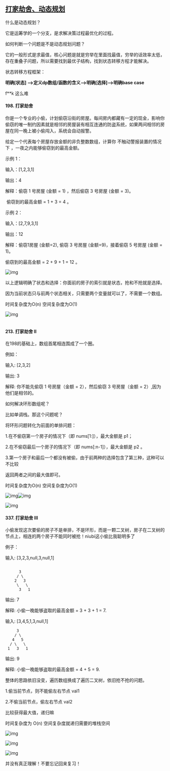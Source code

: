 ## [打家劫舍、动态规划](https://mp.weixin.qq.com/s/othn1DUH7oeAT8Q-ktCKTQ)

什么是动态规划？

它是运筹学的一个分支，是求解决策过程最优化的过程。

如何判断一个问题是不是动态规划问题？

它的一般形式是求最值，核心问题是就是穷举在里面找最值，穷举的话效率太低，存在重叠子问题，所以需要找到最优子结构，找到状态转移方程才能解决。



状态转移方程框架：

 **明确[状态] -->定义dp数组/函数的含义-->明确[选择]-->明确base case**

f**k 这么难

####  

#### 198. 打家劫舍 

你是一个专业的小偷，计划偷窃沿街的房屋。每间房内都藏有一定的现金，影响你偷窃的唯一制约因素就是相邻的房屋装有相互连通的防盗系统，如果两间相邻的房屋在同一晚上被小偷闯入，系统会自动报警。



给定一个代表每个房屋存放金额的非负整数数组，计算你 不触动警报装置的情况下 ，一夜之内能够偷窃到的最高金额。



示例 1：

输入：[1,2,3,1]

输出：4

解释：偷窃 1 号房屋 (金额 = 1) ，然后偷窃 3 号房屋 (金额 = 3)。

​     偷窃到的最高金额 = 1 + 3 = 4 。



示例 2：

输入：[2,7,9,3,1]

输出：12

解释：偷窃1房屋 (金额=2), 偷窃 3 号房屋 (金额=9)，接着偷窃 5 号房屋 (金额 = 1)。

   偷窃到的最高金额 = 2 + 9 + 1 = 12 。



![img](https://mmbiz.qpic.cn/mmbiz_png/0SQf4xMzia7ZTaJvznib3ZPWQBpTuok4sk6ueAZJ2WQh5HppYZolAKxtLrQZA3xPFesaB8NIXjFOFmNlmpuTFS6g/640?wx_fmt=png&tp=webp&wxfrom=5&wx_lazy=1&wx_co=1)

以上逻辑明确了状态和选择：你面前的房子的索引就是状态，抢和不抢就是选择。

因为当前状态只与前两个状态相关，只需要两个变量就可以了，不需要一个数组。

时间复杂度为O(n) 空间复杂度为O(1)

![img](https://mmbiz.qpic.cn/mmbiz_png/0SQf4xMzia7ZTaJvznib3ZPWQBpTuok4skXlbL7QxMy6jgkzicvw1UIO3eVMwYXo3UrxicHITicTvaeY39WUtWLdLbg/640?wx_fmt=png&tp=webp&wxfrom=5&wx_lazy=1&wx_co=1)

![img](data:image/gif;base64,iVBORw0KGgoAAAANSUhEUgAAAAEAAAABCAYAAAAfFcSJAAAADUlEQVQImWNgYGBgAAAABQABh6FO1AAAAABJRU5ErkJggg==)

####   213. 打家劫舍 II

在198的基础上，数组首尾相连围成了一个圈。

例如：

输入: [2,3,2]

输出: 3

解释: 你不能先偷窃 1 号房屋（金额 = 2），然后偷窃 3 号房屋（金额 = 2）,因为他们是相邻的。



如何解决环形数组呢？

比如单调栈。那这个问题呢？



将环形问题转化为前面的单排问题：

1.在不偷窃第一个房子的情况下（即 nums[1:]），最大金额是 p1；

2.在不偷窃最后一个房子的情况下（即 nums[:n-1]），最大金额是 p2 。

3.第一个房子和最后一个都没有被偷，由于前两种的选择包含了第三种，这种可以不比较

返回两者之间的最大值即可。

时间复杂度为O(n) 空间复杂度为O(1)

![img](https://mmbiz.qpic.cn/mmbiz_png/0SQf4xMzia7ZTaJvznib3ZPWQBpTuok4skQTjSHsXMHsT3vQnITE4evwjp1TO19mib5w0ppmribeXDIUibjMj3ZGVQQ/640?wx_fmt=png&tp=webp&wxfrom=5&wx_lazy=1&wx_co=1)![img](https://mmbiz.qpic.cn/mmbiz_png/0SQf4xMzia7ZTaJvznib3ZPWQBpTuok4skic79RwKNqq00xWPpxAHhTE8vviaJ2WmtRRKIK1QtbL2sw4SnbnEw0p0g/640?wx_fmt=png&tp=webp&wxfrom=5&wx_lazy=1&wx_co=1)

![img](https://mmbiz.qpic.cn/mmbiz_png/0SQf4xMzia7ZTaJvznib3ZPWQBpTuok4skQb6hqF5OtCThYPs6iabycE5sCTQxhuFCMqS61oXxxrX41m3RIibicGGPQ/640?wx_fmt=png&tp=webp&wxfrom=5&wx_lazy=1&wx_co=1)



####   337. 打家劫舍 III

小偷发现这次要偷的房子不是单排，不是环形，而是一颗二叉树，房子在二叉树的节点上，相连的两个房子不能同时被抢！niubi这小偷比我聪明多了

例子：

输入: [3,2,3,null,3,null,1]

```

      3    
     / \   
    2   3    
     \   \      
      3   1
```

输出: 7 

解释: 小偷一晚能够盗取的最高金额 = 3 + 3 + 1 = 7.



输入: [3,4,5,1,3,null,1]

```
     3
    / \
   4   5
  / \   \ 
 1   3   1
```

输出: 9

解释: 小偷一晚能够盗取的最高金额 = 4 + 5 = 9.

整体的思路依旧没变，遍历数组换成了遍历二叉树，依旧抢不抢的问题。

1.偷当前节点，则不能偷左右节点 val1

2.不偷当前节点，偷左右节点 val2

比较获得最大值，递归嘛

时间复杂度为 O(n) 空间复杂度就递归需要的堆栈空间

![img](https://mmbiz.qpic.cn/mmbiz_png/0SQf4xMzia7ZTaJvznib3ZPWQBpTuok4sk8gvttXhZyic0fvoV88CZ4NUFE5csOODoRPTxjdclRiadGpF4eSjCBfCg/640?wx_fmt=png&tp=webp&wxfrom=5&wx_lazy=1&wx_co=1)

![img](https://mmbiz.qpic.cn/mmbiz_png/0SQf4xMzia7ZTaJvznib3ZPWQBpTuok4skuZ75FibhSQpHXMUicyYA2Dl3leCnZibc17IiaTvAoomfKIiaxtU5MTe2FYg/640?wx_fmt=png&tp=webp&wxfrom=5&wx_lazy=1&wx_co=1)

![img](https://mmbiz.qpic.cn/mmbiz_png/0SQf4xMzia7ZTaJvznib3ZPWQBpTuok4skdHkRbFQvvSrtsRYxez9qIedKqFg7LNHWPWR2G9Tib9xg1ZJhQGa0icHg/640?wx_fmt=png&tp=webp&wxfrom=5&wx_lazy=1&wx_co=1)

并没有真正理解！不要忘记回来复习！